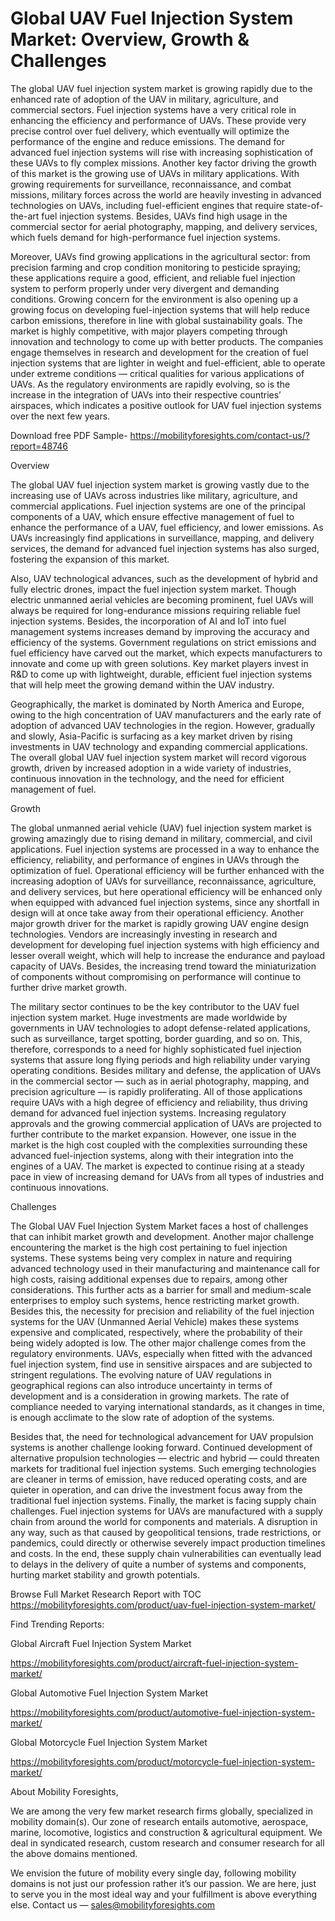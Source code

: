 # Global UAV Fuel Injection System Market: Overview, Growth & Challenges
The global UAV fuel injection system market is growing rapidly due to the enhanced rate of adoption of the UAV in military, agriculture, and commercial sectors. Fuel injection systems have a very critical role in enhancing the efficiency and performance of UAVs. These provide very precise control over fuel delivery, which eventually will optimize the performance of the engine and reduce emissions. The demand for advanced fuel injection systems will rise with increasing sophistication of these UAVs to fly complex missions. Another key factor driving the growth of this market is the growing use of UAVs in military applications. With growing requirements for surveillance, reconnaissance, and combat missions, military forces across the world are heavily investing in advanced technologies on UAVs, including fuel-efficient engines that require state-of-the-art fuel injection systems. Besides, UAVs find high usage in the commercial sector for aerial photography, mapping, and delivery services, which fuels demand for high-performance fuel injection systems.

Moreover, UAVs find growing applications in the agricultural sector: from precision farming and crop condition monitoring to pesticide spraying; these applications require a good, efficient, and reliable fuel injection system to perform properly under very divergent and demanding conditions. Growing concern for the environment is also opening up a growing focus on developing fuel-injection systems that will help reduce carbon emissions, therefore in line with global sustainability goals. The market is highly competitive, with major players competing through innovation and technology to come up with better products. The companies engage themselves in research and development for the creation of fuel injection systems that are lighter in weight and fuel-efficient, able to operate under extreme conditions — critical qualities for various applications of UAVs. As the regulatory environments are rapidly evolving, so is the increase in the integration of UAVs into their respective countries’ airspaces, which indicates a positive outlook for UAV fuel injection systems over the next few years.

Download free PDF Sample- https://mobilityforesights.com/contact-us/?report=48746

Overview

The global UAV fuel injection system market is growing vastly due to the increasing use of UAVs across industries like military, agriculture, and commercial applications. Fuel injection systems are one of the principal components of a UAV, which ensure effective management of fuel to enhance the performance of a UAV, fuel efficiency, and lower emissions. As UAVs increasingly find applications in surveillance, mapping, and delivery services, the demand for advanced fuel injection systems has also surged, fostering the expansion of this market.

Also, UAV technological advances, such as the development of hybrid and fully electric drones, impact the fuel injection system market. Though electric unmanned aerial vehicles are becoming prominent, fuel UAVs will always be required for long-endurance missions requiring reliable fuel injection systems. Besides, the incorporation of AI and IoT into fuel management systems increases demand by improving the accuracy and efficiency of the systems. Government regulations on strict emissions and fuel efficiency have carved out the market, which expects manufacturers to innovate and come up with green solutions. Key market players invest in R&D to come up with lightweight, durable, efficient fuel injection systems that will help meet the growing demand within the UAV industry.

Geographically, the market is dominated by North America and Europe, owing to the high concentration of UAV manufacturers and the early rate of adoption of advanced UAV technologies in the region. However, gradually and slowly, Asia-Pacific is surfacing as a key market driven by rising investments in UAV technology and expanding commercial applications. The overall global UAV fuel injection system market will record vigorous growth, driven by increased adoption in a wide variety of industries, continuous innovation in the technology, and the need for efficient management of fuel.

Growth

The global unmanned aerial vehicle (UAV) fuel injection system market is growing amazingly due to rising demand in military, commercial, and civil applications. Fuel injection systems are processed in a way to enhance the efficiency, reliability, and performance of engines in UAVs through the optimization of fuel. Operational efficiency will be further enhanced with the increasing adoption of UAVs for surveillance, reconnaissance, agriculture, and delivery services, but here operational efficiency will be enhanced only when equipped with advanced fuel injection systems, since any shortfall in design will at once take away from their operational efficiency. Another major growth driver for the market is rapidly growing UAV engine design technologies. Vendors are increasingly investing in research and development for developing fuel injection systems with high efficiency and lesser overall weight, which will help to increase the endurance and payload capacity of UAVs. Besides, the increasing trend toward the miniaturization of components without compromising on performance will continue to further drive market growth.

The military sector continues to be the key contributor to the UAV fuel injection system market. Huge investments are made worldwide by governments in UAV technologies to adopt defense-related applications, such as surveillance, target spotting, border guarding, and so on. This, therefore, corresponds to a need for highly sophisticated fuel injection systems that assure long flying periods and high reliability under varying operating conditions. Besides military and defense, the application of UAVs in the commercial sector — such as in aerial photography, mapping, and precision agriculture — is rapidly proliferating. All of those applications require UAVs with a high degree of efficiency and reliability, thus driving demand for advanced fuel injection systems. Increasing regulatory approvals and the growing commercial application of UAVs are projected to further contribute to the market expansion. However, one issue in the market is the high cost coupled with the complexities surrounding these advanced fuel-injection systems, along with their integration into the engines of a UAV. The market is expected to continue rising at a steady pace in view of increasing demand for UAVs from all types of industries and continuous innovations.

Challenges

The Global UAV Fuel Injection System Market faces a host of challenges that can inhibit market growth and development. Another major challenge encountering the market is the high cost pertaining to fuel injection systems. These systems being very complex in nature and requiring advanced technology used in their manufacturing and maintenance call for high costs, raising additional expenses due to repairs, among other considerations. This further acts as a barrier for small and medium-scale enterprises to employ such systems, hence restricting market growth. Besides this, the necessity for precision and reliability of the fuel injection systems for the UAV (Unmanned Aerial Vehicle) makes these systems expensive and complicated, respectively, where the probability of their being widely adopted is low. The other major challenge comes from the regulatory environments. UAVs, especially when fitted with the advanced fuel injection system, find use in sensitive airspaces and are subjected to stringent regulations. The evolving nature of UAV regulations in geographical regions can also introduce uncertainty in terms of development and is a consideration in growing markets. The rate of compliance needed to varying international standards, as it changes in time, is enough acclimate to the slow rate of adoption of the systems.

Besides that, the need for technological advancement for UAV propulsion systems is another challenge looking forward. Continued development of alternative propulsion technologies — electric and hybrid — could threaten markets for traditional fuel injection systems. Such emerging technologies are cleaner in terms of emission, have reduced operating costs, and are quieter in operation, and can drive the investment focus away from the traditional fuel injection systems. Finally, the market is facing supply chain challenges. Fuel injection systems for UAVs are manufactured with a supply chain from around the world for components and materials. A disruption in any way, such as that caused by geopolitical tensions, trade restrictions, or pandemics, could directly or otherwise severely impact production timelines and costs. In the end, these supply chain vulnerabilities can eventually lead to delays in the delivery of quite a number of systems and components, hurting market stability and growth potentials.

Browse Full Market Research Report with TOC https://mobilityforesights.com/product/uav-fuel-injection-system-market/

Find Trending Reports:

Global Aircraft Fuel Injection System Market

https://mobilityforesights.com/product/aircraft-fuel-injection-system-market/

Global Automotive Fuel Injection System Market

https://mobilityforesights.com/product/automotive-fuel-injection-system-market/

Global Motorcycle Fuel Injection System Market

https://mobilityforesights.com/product/motorcycle-fuel-injection-system-market/

About Mobility Foresights,

We are among the very few market research firms globally, specialized in mobility domain(s). Our zone of research entails automotive, aerospace, marine, locomotive, logistics and construction & agricultural equipment. We deal in syndicated research, custom research and consumer research for all the above domains mentioned.

We envision the future of mobility every single day, following mobility domains is not just our profession rather it’s our passion. We are here, just to serve you in the most ideal way and your fulfillment is above everything else. Contact us — sales@mobilityforesights.com
